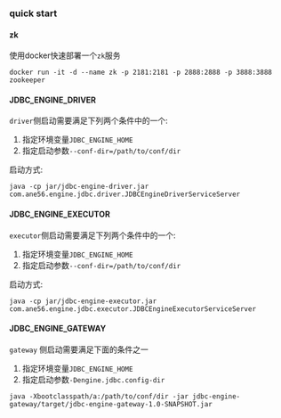 
### quick start

#### zk

使用docker快速部署一个`zk`服务

```shell
docker run -it -d --name zk -p 2181:2181 -p 2888:2888 -p 3888:3888 zookeeper  
```


#### JDBC_ENGINE_DRIVER

`driver`侧启动需要满足下列两个条件中的一个:
1. 指定环境变量`JDBC_ENGINE_HOME`
2. 指定启动参数`--conf-dir=/path/to/conf/dir`

启动方式: 
```shell
java -cp jar/jdbc-engine-driver.jar com.ane56.engine.jdbc.driver.JDBCEngineDriverServiceServer
```

#### JDBC_ENGINE_EXECUTOR

`executor`侧启动需要满足下列两个条件中的一个:
1. 指定环境变量`JDBC_ENGINE_HOME`
2. 指定启动参数`--conf-dir=/path/to/conf/dir`

启动方式:
```shell
java -cp jar/jdbc-engine-executor.jar com.ane56.engine.jdbc.executor.JDBCEngineExecutorServiceServer
```

#### JDBC_ENGINE_GATEWAY

`gateway` 侧启动需要满足下面的条件之一
1. 指定环境变量`JDBC_ENGINE_HOME`
2. 指定启动参数`-Dengine.jdbc.config-dir`

```shell
java -Xbootclasspath/a:/path/to/conf/dir -jar jdbc-engine-gateway/target/jdbc-engine-gateway-1.0-SNAPSHOT.jar
```
